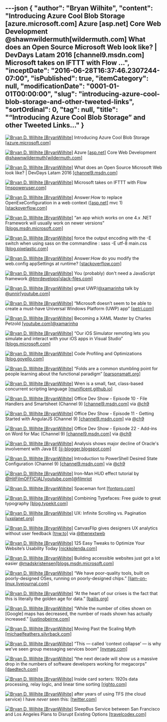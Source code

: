 ---json
{
  "author": "Bryan Wilhite",
  "content": "Introducing Azure Cool Blob Storage [azure.microsoft.com] Azure [asp.net] Core Web Development @shawnwildermuth[wildermuth.com] What does an Open Source Microsoft Web look like? | DevDays Latam 2016 [channel9.msdn.com] Microsoft takes on IFTTT with Flow ...",
  "inceptDate": "2016-06-28T16:37:46.2307244-07:00",
  "isPublished": true,
  "itemCategory": null,
  "modificationDate": "0001-01-01T00:00:00",
  "slug": "introducing-azure-cool-blob-storage-and-other-tweeted-links",
  "sortOrdinal": 0,
  "tag": null,
  "title": "“Introducing Azure Cool Blob Storage” and other Tweeted Links…"
}
---

[<img alt="Bryan D. Wilhite [BryanWilhite]" src="https://songhay.blob.core.windows.net/shared-social-twitter/BryanWilhite.jpeg">](http://t.co/UNdqV0Z1zz "Bryan D. Wilhite [BryanWilhite]") Introducing Azure Cool Blob Storage [[azure.microsoft.com]](https://azure.microsoft.com/en-us/blog/introducing-azure-cool-storage/)

[<img alt="Bryan D. Wilhite [BryanWilhite]" src="https://songhay.blob.core.windows.net/shared-social-twitter/BryanWilhite.jpeg">](http://t.co/UNdqV0Z1zz "Bryan D. Wilhite [BryanWilhite]") Azure [[asp.net]](http://ASP.NET) Core Web Development [@shawnwildermuth](http://twitter.com/shawnwildermuth)[[wildermuth.com]](https://wildermuth.com/2016/04/29/Deploying-ASP-NET-Core-RC1-to-Azure-App-Services)

[<img alt="Bryan D. Wilhite [BryanWilhite]" src="https://songhay.blob.core.windows.net/shared-social-twitter/BryanWilhite.jpeg">](http://t.co/UNdqV0Z1zz "Bryan D. Wilhite [BryanWilhite]") What does an Open Source Microsoft Web look like? | DevDays Latam 2016 [[channel9.msdn.com]](https://channel9.msdn.com/Events/DevDays/DevDays-Latam-2016/What-does-an-Open-Source-Microsoft-Web-look-like)

[<img alt="Bryan D. Wilhite [BryanWilhite]" src="https://songhay.blob.core.windows.net/shared-social-twitter/BryanWilhite.jpeg">](http://t.co/UNdqV0Z1zz "Bryan D. Wilhite [BryanWilhite]") Microsoft takes on IFTTT with Flow [[mspoweruser.com]](http://mspoweruser.com/microsoft-takes-ifttt-flow/)

[<img alt="Bryan D. Wilhite [BryanWilhite]" src="https://songhay.blob.core.windows.net/shared-social-twitter/BryanWilhite.jpeg">](http://t.co/UNdqV0Z1zz "Bryan D. Wilhite [BryanWilhite]") Answer:How to replace OpenExeConfiguration in a web context ([[asp.net]](http://asp.net) mvc 1) [[stackoverflow.com]](http://stackoverflow.com/a/6618933/22944?stw=2)

[<img alt="Bryan D. Wilhite [BryanWilhite]" src="https://songhay.blob.core.windows.net/shared-social-twitter/BryanWilhite.jpeg">](http://t.co/UNdqV0Z1zz "Bryan D. Wilhite [BryanWilhite]") “an app which works on one 4.x .NET Framework will usually work on newer versions” [[blogs.msdn.microsoft.com]](https://blogs.msdn.microsoft.com/dotnet/2016/05/02/introduction-to-net-framework-compatibility/)

[<img alt="Bryan D. Wilhite [BryanWilhite]" src="https://songhay.blob.core.windows.net/shared-social-twitter/BryanWilhite.jpeg">](http://t.co/UNdqV0Z1zz "Bryan D. Wilhite [BryanWilhite]") force the output encoding with the -E switch when using sass on the commandline : sass -E utf-8 main.css [[blog.pixelastic.com]](http://blog.pixelastic.com/2014/09/06/compass-utf-8-encoding-on-windows/)

[<img alt="Bryan D. Wilhite [BryanWilhite]" src="https://songhay.blob.core.windows.net/shared-social-twitter/BryanWilhite.jpeg">](http://t.co/UNdqV0Z1zz "Bryan D. Wilhite [BryanWilhite]") Answer:How do you modify the web.config appSettings at runtime? [[stackoverflow.com]](http://stackoverflow.com/a/719941/22944?stw=2)

[<img alt="Bryan D. Wilhite [BryanWilhite]" src="https://songhay.blob.core.windows.net/shared-social-twitter/BryanWilhite.jpeg">](http://t.co/UNdqV0Z1zz "Bryan D. Wilhite [BryanWilhite]") You (probably) don't need a JavaScript framework [@tmrdevelops](http://twitter.com/tmrdevelops)[[slack-files.com]](https://slack-files.com/T03JT4FC2-F151AAF7A-13fe6f98da)

[<img alt="Bryan D. Wilhite [BryanWilhite]" src="https://songhay.blob.core.windows.net/shared-social-twitter/BryanWilhite.jpeg">](http://t.co/UNdqV0Z1zz "Bryan D. Wilhite [BryanWilhite]") great UWP/[@xamarinhq](http://twitter.com/xamarinhq) talk by [@unnir](http://twitter.com/unnir)[[youtube.com]](https://www.youtube.com/watch?v=5k0fML72_OI)

[<img alt="Bryan D. Wilhite [BryanWilhite]" src="https://songhay.blob.core.windows.net/shared-social-twitter/BryanWilhite.jpeg">](http://t.co/UNdqV0Z1zz "Bryan D. Wilhite [BryanWilhite]") “Microsoft doesn’t seem to be able to create a must-have Universal Windows Platform (UWP) app” [[petri.com]](https://www.petri.com/no-compelling-windows-10-apps)

[<img alt="Bryan D. Wilhite [BryanWilhite]" src="https://songhay.blob.core.windows.net/shared-social-twitter/BryanWilhite.jpeg">](http://t.co/UNdqV0Z1zz "Bryan D. Wilhite [BryanWilhite]") Becoming a XAML Master by Charles Petzold [[youtube.com]](https://www.youtube.com/watch?v=H6UOrSyhTEE)[@xamarinhq](http://twitter.com/xamarinhq)

[<img alt="Bryan D. Wilhite [BryanWilhite]" src="https://songhay.blob.core.windows.net/shared-social-twitter/BryanWilhite.jpeg">](http://t.co/UNdqV0Z1zz "Bryan D. Wilhite [BryanWilhite]") “Our iOS Simulator remoting lets you simulate and interact with your iOS apps in Visual Studio” [[blogs.microsoft.com]](http://blogs.microsoft.com/blog/2016/04/27/the-future-of-mobile-app-development/#sm.0011b9pbp1afldglvik2htpp52gc5)

[<img alt="Bryan D. Wilhite [BryanWilhite]" src="https://songhay.blob.core.windows.net/shared-social-twitter/BryanWilhite.jpeg">](http://t.co/UNdqV0Z1zz "Bryan D. Wilhite [BryanWilhite]") Code Profiling and Optimizations [[blog.goyello.com]](http://blog.goyello.com/2016/04/28/code-profiling-and-optimizations/)

[<img alt="Bryan D. Wilhite [BryanWilhite]" src="https://songhay.blob.core.windows.net/shared-social-twitter/BryanWilhite.jpeg">](http://t.co/UNdqV0Z1zz "Bryan D. Wilhite [BryanWilhite]") “Folds are a common stumbling point for people learning about the functional paradigm” [[parsonsmatt.org]](http://www.parsonsmatt.org/2016/03/24/the_magic_of_folds.html)

[<img alt="Bryan D. Wilhite [BryanWilhite]" src="https://songhay.blob.core.windows.net/shared-social-twitter/BryanWilhite.jpeg">](http://t.co/UNdqV0Z1zz "Bryan D. Wilhite [BryanWilhite]") Wren is a small, fast, class-based concurrent scripting language [[munificent.github.io]](http://munificent.github.io/wren/)

[<img alt="Bryan D. Wilhite [BryanWilhite]" src="https://songhay.blob.core.windows.net/shared-social-twitter/BryanWilhite.jpeg">](http://t.co/UNdqV0Z1zz "Bryan D. Wilhite [BryanWilhite]") Office Dev Show - Episode 10 - File Handlers and Smartsheet (Channel 9) [[channel9.msdn.com]](https://channel9.msdn.com/Shows/Office-Dev-Show/Office-Dev-Show-Episode-10-File-Handlers-and-Smartsheet) via [@ch9](http://twitter.com/ch9)

[<img alt="Bryan D. Wilhite [BryanWilhite]" src="https://songhay.blob.core.windows.net/shared-social-twitter/BryanWilhite.jpeg">](http://t.co/UNdqV0Z1zz "Bryan D. Wilhite [BryanWilhite]") Office Dev Show - Episode 11 - Getting Started with AngularJS (Channel 9) [[channel9.msdn.com]](https://channel9.msdn.com/Shows/Office-Dev-Show/Office-Dev-Show-Episode-11-Getting-Started-with-AngularJS) via [@ch9](http://twitter.com/ch9)

[<img alt="Bryan D. Wilhite [BryanWilhite]" src="https://songhay.blob.core.windows.net/shared-social-twitter/BryanWilhite.jpeg">](http://t.co/UNdqV0Z1zz "Bryan D. Wilhite [BryanWilhite]") Office Dev Show - Episode 22 - Add-ins on Word for Mac (Channel 9) [[channel9.msdn.com]](https://channel9.msdn.com/Shows/Office-Dev-Show/Office-Dev-Show-Episode-22-Add-ins-on-Word-for-Mac) via [@ch9](http://twitter.com/ch9)

[<img alt="Bryan D. Wilhite [BryanWilhite]" src="https://songhay.blob.core.windows.net/shared-social-twitter/BryanWilhite.jpeg">](http://t.co/UNdqV0Z1zz "Bryan D. Wilhite [BryanWilhite]") Analysis shows major decline of Oracle's involvement with Java EE [[jj-blogger.blogspot.com]](http://jj-blogger.blogspot.com/2016/04/java-ee-8-what-is-current-status-case.html)

[<img alt="Bryan D. Wilhite [BryanWilhite]" src="https://songhay.blob.core.windows.net/shared-social-twitter/BryanWilhite.jpeg">](http://t.co/UNdqV0Z1zz "Bryan D. Wilhite [BryanWilhite]") Introduction to PowerShell Desired State Configuration (Channel 9) [[channel9.msdn.com]](https://channel9.msdn.com/Shows/MsftPowerShell/Introduction-to-PowerShell-Desired-State-Configuration) via [@ch9](http://twitter.com/ch9)

[<img alt="Bryan D. Wilhite [BryanWilhite]" src="https://songhay.blob.core.windows.net/shared-social-twitter/BryanWilhite.jpeg">](http://t.co/UNdqV0Z1zz "Bryan D. Wilhite [BryanWilhite]") Iron-Man HUD effect tutorial by [@HitFilmOFFICIAL](http://twitter.com/HitFilmOFFICIAL)[[youtube.com]](https://www.youtube.com/watch?v=COt3kTDhi10)[@filmriot](http://twitter.com/filmriot)

[<img alt="Bryan D. Wilhite [BryanWilhite]" src="https://songhay.blob.core.windows.net/shared-social-twitter/BryanWilhite.jpeg">](http://t.co/UNdqV0Z1zz "Bryan D. Wilhite [BryanWilhite]") Spaceman font [[fontpro.com]](http://fontpro.com/spaceman-font-7565)

[<img alt="Bryan D. Wilhite [BryanWilhite]" src="https://songhay.blob.core.windows.net/shared-social-twitter/BryanWilhite.jpeg">](http://t.co/UNdqV0Z1zz "Bryan D. Wilhite [BryanWilhite]") Combining Typefaces: Free guide to great typography [[blog.typekit.com]](http://blog.typekit.com/2016/04/29/combining-typefaces-free-guide-to-great-typography/)

[<img alt="Bryan D. Wilhite [BryanWilhite]" src="https://songhay.blob.core.windows.net/shared-social-twitter/BryanWilhite.jpeg">](http://t.co/UNdqV0Z1zz "Bryan D. Wilhite [BryanWilhite]") UX: Infinite Scrolling vs. Pagination [[uxplanet.org]](https://uxplanet.org/ux-infinite-scrolling-vs-pagination-1030d29376f1)

[<img alt="Bryan D. Wilhite [BryanWilhite]" src="https://songhay.blob.core.windows.net/shared-social-twitter/BryanWilhite.jpeg">](http://t.co/UNdqV0Z1zz "Bryan D. Wilhite [BryanWilhite]") CanvasFlip gives designers UX analytics without user feedback [[tnw.to]](http://tnw.to/x1zh) via [@thenextweb](http://twitter.com/thenextweb)

[<img alt="Bryan D. Wilhite [BryanWilhite]" src="https://songhay.blob.core.windows.net/shared-social-twitter/BryanWilhite.jpeg">](http://t.co/UNdqV0Z1zz "Bryan D. Wilhite [BryanWilhite]") 125 Easy Tweaks to Optimize Your Website’s Usability Today [[nickkolenda.com]](http://www.nickkolenda.com/user-experience/)

[<img alt="Bryan D. Wilhite [BryanWilhite]" src="https://songhay.blob.core.windows.net/shared-social-twitter/BryanWilhite.jpeg">](http://t.co/UNdqV0Z1zz "Bryan D. Wilhite [BryanWilhite]") Building accessible websites just got a lot easier [@madskristensen](http://twitter.com/madskristensen)[[blogs.msdn.microsoft.com]](https://blogs.msdn.microsoft.com/webdev/2016/05/02/building-accessible-websites-just-got-a-lot-easier/)

[<img alt="Bryan D. Wilhite [BryanWilhite]" src="https://songhay.blob.core.windows.net/shared-social-twitter/BryanWilhite.jpeg">](http://t.co/UNdqV0Z1zz "Bryan D. Wilhite [BryanWilhite]") “We have poor-quality tools, built on poorly-designed OSes, running on poorly-designed chips.” [[liam-on-linux.livejournal.com]](http://liam-on-linux.livejournal.com/48669.html)

[<img alt="Bryan D. Wilhite [BryanWilhite]" src="https://songhay.blob.core.windows.net/shared-social-twitter/BryanWilhite.jpeg">](http://t.co/UNdqV0Z1zz "Bryan D. Wilhite [BryanWilhite]") “At the heart of our crises is the fact that this is literally the golden age for data.” [[bailis.org]](http://www.bailis.org/blog/how-to-make-fossils-productive-again/)

[<img alt="Bryan D. Wilhite [BryanWilhite]" src="https://songhay.blob.core.windows.net/shared-social-twitter/BryanWilhite.jpeg">](http://t.co/UNdqV0Z1zz "Bryan D. Wilhite [BryanWilhite]") “While the number of cities shown on [Google] maps has decreased, the number of roads shown has actually increased.” [[justinobeirne.com]](http://www.justinobeirne.com/essay/what-happened-to-google-maps)

[<img alt="Bryan D. Wilhite [BryanWilhite]" src="https://songhay.blob.core.windows.net/shared-social-twitter/BryanWilhite.jpeg">](http://t.co/UNdqV0Z1zz "Bryan D. Wilhite [BryanWilhite]") Moving Past the Scaling Myth [[michaelfeathers.silvrback.com]](https://michaelfeathers.silvrback.com/the-myth-of-scaling)

[<img alt="Bryan D. Wilhite [BryanWilhite]" src="https://songhay.blob.core.windows.net/shared-social-twitter/BryanWilhite.jpeg">](http://t.co/UNdqV0Z1zz "Bryan D. Wilhite [BryanWilhite]") “This — called ‘context collapse’ — is why we’ve seen group messaging services boom” [[nymag.com]](http://nymag.com/selectall/2016/04/the-feed-is-dying.html)

[<img alt="Bryan D. Wilhite [BryanWilhite]" src="https://songhay.blob.core.windows.net/shared-social-twitter/BryanWilhite.jpeg">](http://t.co/UNdqV0Z1zz "Bryan D. Wilhite [BryanWilhite]") “the next decade will show us a massive drop in the numbers of software developers working for megacorps” [[daedtech.com]](http://www.daedtech.com/hiring-is-broken/)

[<img alt="Bryan D. Wilhite [BryanWilhite]" src="https://songhay.blob.core.windows.net/shared-social-twitter/BryanWilhite.jpeg">](http://t.co/UNdqV0Z1zz "Bryan D. Wilhite [BryanWilhite]") Inside card sorters: 1920s data processing, relay logic, and linear time sorting [[righto.com]](http://www.righto.com/2016/05/inside-card-sorters-1920s-data.html)

[<img alt="Bryan D. Wilhite [BryanWilhite]" src="https://songhay.blob.core.windows.net/shared-social-twitter/BryanWilhite.jpeg">](http://t.co/UNdqV0Z1zz "Bryan D. Wilhite [BryanWilhite]") after years of using TFS (the cloud service) I have *never* seen this: [[twitter.com]](http://twitter.com/BryanWilhite/status/727292237466361857/photo/1)

[<img alt="Bryan D. Wilhite [BryanWilhite]" src="https://songhay.blob.core.windows.net/shared-social-twitter/BryanWilhite.jpeg">](http://t.co/UNdqV0Z1zz "Bryan D. Wilhite [BryanWilhite]") SleepBus Service between San Francisco and Los Angeles Plans to Disrupt Existing Options [[travelcodex.com]](http://www.travelcodex.com/2016/04/sleepbus-san-francisco-los-angeles/)

